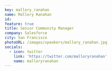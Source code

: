 ```yaml
---
key: mallory_ranahan
name: Mallory Ranahan
id: 
feature: true
title: Senior Community Manager
company: Salesforce
city: San Francisco
photoURL: /images/speakers/mallory_ranahan.jpg
socials:
  - icon: twitter
    link: 'https://twitter.com/malloryranahan'
    name: malloryranahan
---
```

